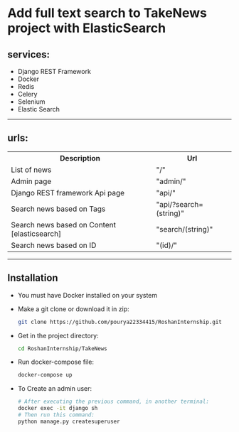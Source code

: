 # Add full text search to TakeNews project with ElasticSearch
## services:
- Django REST Framework
- Docker
- Redis
- Celery
- Selenium
- Elastic Search
<hr>
<h2> urls: </h2>
<table>
  <tr>
    <th> Description </th>
    <th> Url </th>
  </tr>
  <tr>
    <td> List of news </td>
    <td> "/" </td>
  </tr>
  <tr>
    <td> Admin page </td>
    <td> "admin/" </td>
  </tr>
  <tr>
    <td> Django REST framework Api page </td>
    <td> "api/" </td>
  </tr>
  <tr>
    <td> Search news based on Tags </td>
    <td> "api/?search=(string)" </td>
  </tr>
  <tr>
    <td> Search news based on Content [elasticsearch] </td>
    <td> "search/(string)" </td>
  </tr>
  <tr>
    <td> Search news based on ID </td>
    <td> "(id)/" </td>
  </tr>
</table>
<hr>

##  Installation

- You must have Docker installed on your system

- Make a git clone or download it in zip:
    ```bash
    git clone https://github.com/pourya22334415/RoshanInternship.git
    ```

- Get in the project directory:
    ```bash
    cd RoshanInternship/TakeNews
    ```
- Run docker-compose file:
    ```bash
    docker-compose up
    ```

- To Create an admin user:
    ```bash
    # After executing the previous command, in another terminal:
    docker exec -it django sh
    # Then run this command:
    python manage.py createsuperuser
    ```


